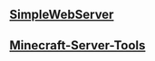 
[**SimpleWebServer**](https://github.com/Flovoko/SimpleWebServer)
---

[**Minecraft-Server-Tools**](https://github.com/Flovoko/Minecraft-Server-Tools)
---
